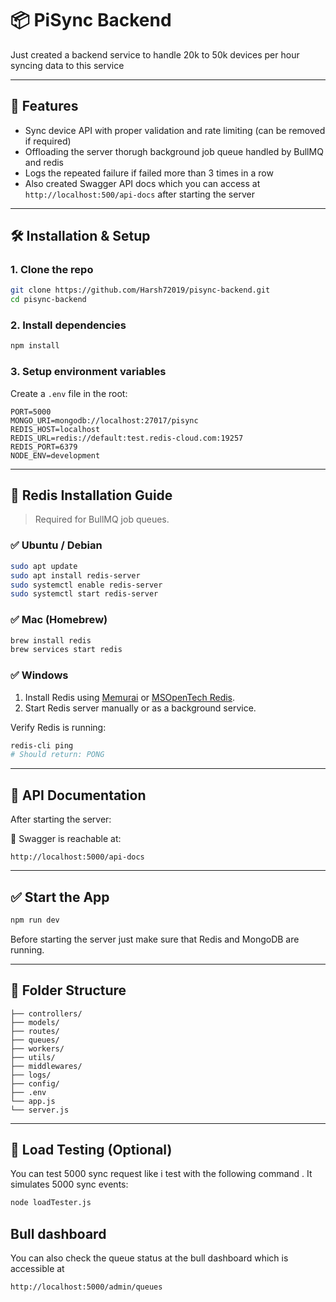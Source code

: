 
# 📦 PiSync Backend

Just created a backend service to handle 20k to 50k devices per hour syncing data to this service

---

## 🚀 Features

- Sync device API with proper validation and rate limiting (can be removed if required)
- Offloading the server thorugh background job queue handled by BullMQ and redis
- Logs the repeated failure if failed more than 3 times in a row
- Also created Swagger API docs which you can access at `http://localhost:500/api-docs` after starting the server

---

## 🛠️ Installation & Setup

### 1. Clone the repo

```bash
git clone https://github.com/Harsh72019/pisync-backend.git
cd pisync-backend
```

### 2. Install dependencies

```bash
npm install
```

### 3. Setup environment variables

Create a `.env` file in the root:

```env
PORT=5000
MONGO_URI=mongodb://localhost:27017/pisync
REDIS_HOST=localhost
REDIS_URL=redis://default:test.redis-cloud.com:19257
REDIS_PORT=6379
NODE_ENV=development
```

---

## 🧠 Redis Installation Guide

> Required for BullMQ job queues.

### ✅ Ubuntu / Debian

```bash
sudo apt update
sudo apt install redis-server
sudo systemctl enable redis-server
sudo systemctl start redis-server
```

### ✅ Mac (Homebrew)

```bash
brew install redis
brew services start redis
```

### ✅ Windows

1. Install Redis using [Memurai](https://www.memurai.com/) or [MSOpenTech Redis](https://github.com/microsoftarchive/redis/releases).
2. Start Redis server manually or as a background service.

Verify Redis is running:

```bash
redis-cli ping
# Should return: PONG
```

---

## 📑 API Documentation

After starting the server:

🔗 Swagger is reachable at:

```
http://localhost:5000/api-docs
```

---

## ✅ Start the App

```bash
npm run dev
```

Before starting the server just make sure that Redis and MongoDB are running.

---

## 📂 Folder Structure

```
├── controllers/
├── models/
├── routes/
├── queues/
├── workers/
├── utils/
├── middlewares/
├── logs/
├── config/
├── .env
└── app.js
└── server.js
```

---

## 🧪 Load Testing (Optional)

You can test 5000 sync request like i test with the following command . It simulates 5000 sync events:

```bash
node loadTester.js
```

## Bull dashboard

You can also check the queue status at the bull dashboard which is accessible at 
```bash
http://localhost:5000/admin/queues
```